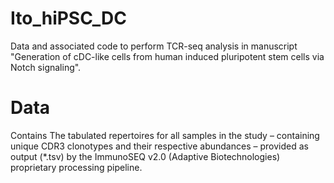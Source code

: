 # Ito_hiPSC_DC

Data and associated code to perform TCR-seq analysis in manuscript "Generation of cDC-like cells from human induced pluripotent stem cells via Notch signaling".

# Data
Contains The tabulated repertoires for all samples in the study – containing unique CDR3 clonotypes and their respective abundances – provided as output (*.tsv) by the ImmunoSEQ v2.0 (Adaptive Biotechnologies) proprietary processing pipeline.
